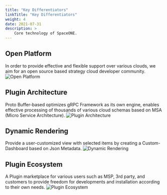 ```yaml
---
title: "Key Differentiators"
linkTitle: "Key Differentiators"
weight: 4
date: 2021-07-31
description: >
    Core technology of SpaceONE.
---
```


## Open Platform
In order to provide effective and flexible support over various clouds, we aim for an open source based strategy cloud developer community.
![Open Platform](/docs/concepts/img/2020-07-31-3.18.54.png)

## Plugin Architecture
Proto Buffer-based optimizes gRPC Framework as its own engine, enables effective processing of thousands of various cloud schemas based on MSA \(Micro Service Architecture\).
![Plugin Architecture](/docs/concepts/img/2020-07-31-3.23.50.png)

## Dynamic Rendering
Provide a user-customized view with selected items by creating a Custom-Dashboard based on Json Metadata.
![Dynamic Rendering](/docs/concepts/img/2020-07-31-3.25.39.png)

## Plugin Ecosystem
A Plugin marketplace for various users such as MSP, 3rd party, and customers to provide freedom for developments and installation according to their own needs.
![Plugin Ecosystem](/docs/concepts/img/2020-07-31-3.29.34.png)